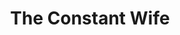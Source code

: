 ---
title: The Constant Wife
year: 1931
opening_date: 1931-12-15
closing_date: 
layout: productions
image:
image_caption:
image_credit:
playbill:
category:
Theatre: Theatre Jacksonville
cast:
  Constance Middleton: Idella Wells
  Marie-Louise Durham: Louise Twitty
  Barbara Fawcett: Pearl DeMent
  Bernard Kersal: Perry Teeple
  Martha Culver: Sara Clark
  John Middleton, F.R.C.S.: Stuart Cavanagh
  Mortimer Durham: Winston Fowler
  Mrs. Culver: Zide F. Broward
  Bentley: Elmo Lehman, Jr.
crew:
  Director: Justine Rehnborg
  Staging: Anne C. Lalor
understudies:
orchestra:
external_links:
---